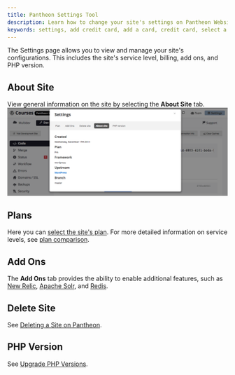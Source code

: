 ```yaml
---
title: Pantheon Settings Tool
description: Learn how to change your site's settings on Pantheon Website Management Platform.
keywords: settings, add credit card, add a card, credit card, select a plan, plan, plan levels, php version, how to change php version, toggle php, php
---
```

The Settings page allows you to view and manage your site's configurations. This includes the site's service level, billing, add ons, and PHP version.

## About Site
View general information on the site by selecting the **About Site** tab.
![About site tab on Pantheon Dashboard](/source/assets/images/interface-site-settings-about.png)
## Plans
Here you can [select the site's plan](/docs/selecting-a-plan). For more detailed information on service levels, see [plan comparison](https://pantheon.io/pricing-comparison).
## Add Ons
The **Add Ons** tab provides the ability to enable additional features, such as [New Relic](/docs/newrelic), [Apache Solr](/docs/apache-solr/), and [Redis](/docs/redis-as-a-caching-backend/).
## Delete Site
See [Deleting a Site on Pantheon](/docs/deleting-a-site/).
## PHP Version
See [Upgrade PHP Versions](/docs/upgrade-php-versions).
